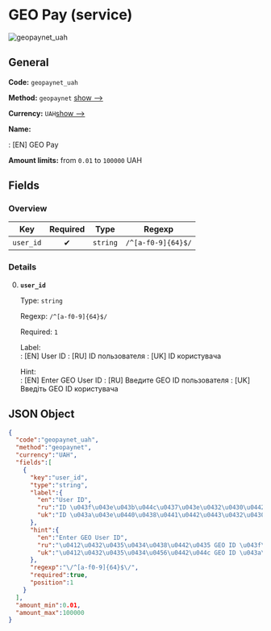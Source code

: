 
# GEO Pay (service) 
![geopaynet_uah](https://static.openfintech.io/payout_methods/geopaynet_uah/logo.svg?w=400&c=v0.59.26#w24)  

## General 
 
**Code:** `geopaynet_uah` 
 
**Method:** `geopaynet` 
[show -->](#) 
 
**Currency:** `UAH`[show -->](#) 
 
**Name:** 
 
:	[EN] GEO Pay 
 
**Amount limits:** from `0.01` to `100000` UAH 

## Fields 

### Overview 

|Key|Required|Type|Regexp| 
|:---:|:---:|:---:|:---:| 
|`user_id`|✔|`string`|`/^[a-f0-9]{64}$/`| 
 

### Details 
 
0. **`user_id`** 
 
	Type: `string` 
 
	Regexp: `/^[a-f0-9]{64}$/` 
 
	Required: `1` 
 
	Label:  
	: [EN] User ID 
	: [RU] ID пользователя 
	: [UK] ID користувача 
 
	Hint:  
	: [EN] Enter GEO User ID 
	: [RU] Введите GEO ID пользователя 
	: [UK] Введіть GEO ID користувача 
 

## JSON Object 

```json
{
  "code":"geopaynet_uah",
  "method":"geopaynet",
  "currency":"UAH",
  "fields":[
    {
      "key":"user_id",
      "type":"string",
      "label":{
        "en":"User ID",
        "ru":"ID \u043f\u043e\u043b\u044c\u0437\u043e\u0432\u0430\u0442\u0435\u043b\u044f",
        "uk":"ID \u043a\u043e\u0440\u0438\u0441\u0442\u0443\u0432\u0430\u0447\u0430"
      },
      "hint":{
        "en":"Enter GEO User ID",
        "ru":"\u0412\u0432\u0435\u0434\u0438\u0442\u0435 GEO ID \u043f\u043e\u043b\u044c\u0437\u043e\u0432\u0430\u0442\u0435\u043b\u044f",
        "uk":"\u0412\u0432\u0435\u0434\u0456\u0442\u044c GEO ID \u043a\u043e\u0440\u0438\u0441\u0442\u0443\u0432\u0430\u0447\u0430"
      },
      "regexp":"\/^[a-f0-9]{64}$\/",
      "required":true,
      "position":1
    }
  ],
  "amount_min":0.01,
  "amount_max":100000
}
```  
